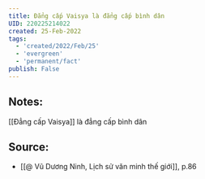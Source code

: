 ```yaml
---
title: Đẳng cấp Vaisya là đẳng cấp bình dân
UID: 220225214022
created: 25-Feb-2022
tags:
  - 'created/2022/Feb/25'
  - 'evergreen'
  - 'permanent/fact'
publish: False
---
```

## Notes:
[[Đẳng cấp Vaisya]] là đẳng cấp bình dân

## Source:
- [[@ Vũ Dương Ninh, Lịch sử văn minh thế giới]], p.86




